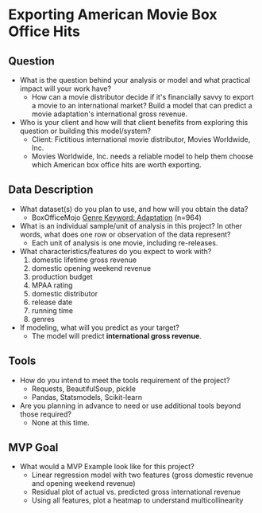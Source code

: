 # Exporting American Movie Box Office Hits 

## Question
* What is the question behind your analysis or model and what practical impact will your work have?<br/>
    * How can a movie distributor decide if it's financially savvy to export a movie to an international market? Build a model that can predict a movie adaptation's international gross revenue.<br/>
* Who is your client and how will that client benefits from exploring this question or building this model/system?<br/>
    * Client: Fictitious international movie distributor, Movies Worldwide, Inc. <br/>
    * Movies Worldwide, Inc. needs a reliable model to help them choose which American box office hits are worth exporting.<br/> 
    
## Data Description
* What dataset(s) do you plan to use, and how will you obtain the data?<br/>
  * BoxOfficeMojo [Genre Keyword: Adaptation](https://www.boxofficemojo.com/genre/sg3101552897/?ref_=bo_gs_table_36) (n=964)<br/>
* What is an individual sample/unit of analysis in this project? In other words, what does one row or observation of the data represent?<br/>
    * Each unit of analysis is one movie, including re-releases.<br/>
* What characteristics/features do you expect to work with?
    1. domestic lifetime gross revenue
    2. domestic opening weekend revenue
    3. production budget
    4. MPAA rating
    5. domestic distributor
    6. release date
    7. running time
    8. genres<br/>
* If modeling, what will you predict as your target?<br/>
    * The model will predict **international gross revenue**.<br/>
 
## Tools
* How do you intend to meet the tools requirement of the project?</br>
    * Requests, BeautifulSoup, pickle
    * Pandas, Statsmodels, Scikit-learn <br/>
* Are you planning in advance to need or use additional tools beyond those required?</br>
    * None at this time. <br/>
 
## MVP Goal
* What would a MVP Example look like for this project?<br/>
    * Linear regression model with two features (gross domestic revenue and opening weekend revenue)
    * Residual plot of actual vs. predicted gross international revenue
    * Using all features, plot a heatmap to understand multicollinearity
    
